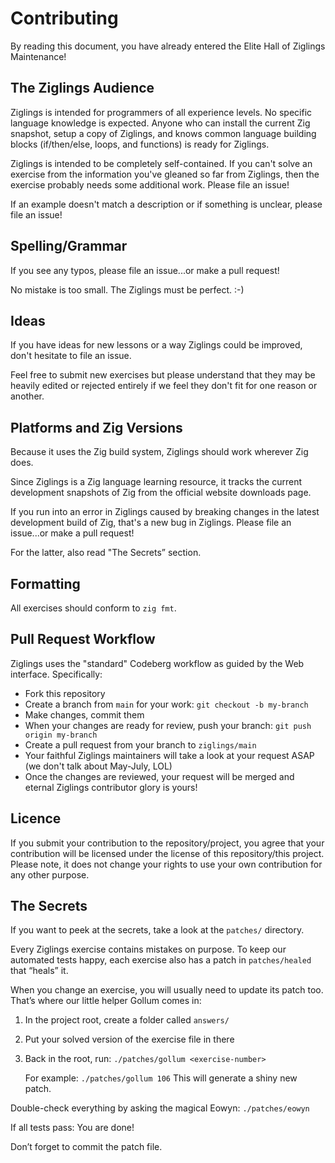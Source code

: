 # Contributing

By reading this document, you have already entered the Elite Hall
of Ziglings Maintenance!


## The Ziglings Audience

Ziglings is intended for programmers of all experience levels. No
specific language knowledge is expected. Anyone who can install
the current Zig snapshot, setup a copy of Ziglings, and knows
common language building blocks (if/then/else, loops, and
functions) is ready for Ziglings.

Ziglings is intended to be completely self-contained. If you
can't solve an exercise from the information you've gleaned so
far from Ziglings, then the exercise probably needs some
additional work. Please file an issue!

If an example doesn't match a description or if something is
unclear, please file an issue!


## Spelling/Grammar

If you see any typos, please file an issue...or make a pull
request!

No mistake is too small. The Ziglings must be perfect. :-)


## Ideas

If you have ideas for new lessons or a way Ziglings could be
improved, don't hesitate to file an issue.

Feel free to submit new exercises but please understand that they
may be heavily edited or rejected entirely if we feel they don't
fit for one reason or another.

## Platforms and Zig Versions


Because it uses the Zig build system, Ziglings should work
wherever Zig does.

Since Ziglings is a Zig language learning resource, it tracks the
current development snapshots of Zig from the official website
downloads page.

If you run into an error in Ziglings caused by breaking changes
in the latest development build of Zig, that's a new bug in
Ziglings. Please file an issue...or make a pull request!

For the latter, also read "The Secrets” section.


## Formatting

All exercises should conform to `zig fmt`.


## Pull Request Workflow

Ziglings uses the "standard" Codeberg workflow as guided by the Web
interface.  Specifically:

* Fork this repository
* Create a branch from `main` for your work:
      `git checkout -b my-branch`
* Make changes, commit them
* When your changes are ready for review, push your branch:
      `git push origin my-branch`
* Create a pull request from your branch to `ziglings/main`
* Your faithful Ziglings maintainers will take a look at your
  request ASAP (we don't talk about May-July, LOL)
* Once the changes are reviewed, your request will be merged and
  eternal Ziglings contributor glory is yours!


## Licence

If you submit your contribution to the repository/project,
you agree that your contribution will be licensed under
the license of this repository/this project.
Please note, it does not change your rights to use your own
contribution for any other purpose.


## The Secrets

If you want to peek at the secrets, take a look at the `patches/`
directory.

Every Ziglings exercise contains mistakes on purpose.
To keep our automated tests happy, each exercise also
has a patch in `patches/healed` that “heals” it.

When you change an exercise, you will usually need to update
its patch too. That’s where our little helper Gollum comes in:

  1. In the project root, create a folder called `answers/`
  2. Put your solved version of the exercise file in there
  3. Back in the root, run:
     `./patches/gollum <exercise-number>`

     For example: `./patches/gollum 106`
     This will generate a shiny new patch.

Double-check everything by asking the magical Eowyn:
`./patches/eowyn`

If all tests pass: You are done!

Don’t forget to commit the patch file.

